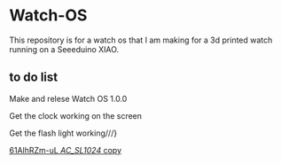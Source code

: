 # Watch-OS
This repository is for a watch os that I am making for a 3d printed watch running on a Seeeduino XIAO.


## to do list

Make and relese Watch OS 1.0.0

Get the clock working on the screen

Get the flash light working///}

[61AlhRZm-uL _AC_SL1024_ copy](https://user-images.githubusercontent.com/54966276/127249933-7b515c47-ec3d-4c98-828b-58d5b59700e6.jpg)
